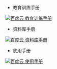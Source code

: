 - 教育训练手册

[![](https://img.shields.io/badge/百度云-教育训练手册-green.svg "百度云 教育训练手册")](https://pan.baidu.com/s/19Rpei_wHZwEkIe2tALnJJw)

- 资料库手册

[![](https://img.shields.io/badge/百度云-资料库手册-green.svg "百度云 资料库手册")](https://pan.baidu.com/s/1YUn6csn4jlSpk80LMFgvdg)

- 使用手册

[![](https://img.shields.io/badge/百度云-使用手册-green.svg "百度云 使用手册")](https://pan.baidu.com/s/1jIJiYfmXs3j65kQbw8df5Q)